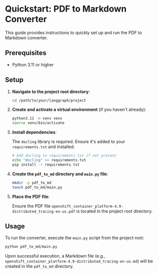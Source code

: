 # Quickstart: PDF to Markdown Converter

This guide provides instructions to quickly set up and run the PDF to Markdown converter.

## Prerequisites

- Python 3.11 or higher

## Setup

1.  **Navigate to the project root directory**:

    ```bash
    cd /path/to/your/langgraph/project
    ```

2.  **Create and activate a virtual environment** (if you haven't already):

    ```bash
    python3.11 -m venv venv
    source venv/bin/activate
    ```

3.  **Install dependencies**:

    The `docling` library is required. Ensure it's added to your `requirements.txt` and installed.

    ```bash
    # Add docling to requirements.txt if not present
    echo "docling" >> requirements.txt
    pip install -r requirements.txt
    ```

4.  **Create the `pdf_to_md` directory and `main.py` file**:

    ```bash
    mkdir -p pdf_to_md
    touch pdf_to_md/main.py
    ```

5.  **Place the PDF file**:

    Ensure the PDF file `openshift_container_platform-4.9-distributed_tracing-en-us.pdf` is located in the project root directory.

## Usage

To run the converter, execute the `main.py` script from the project root:

```bash
python pdf_to_md/main.py
```

Upon successful execution, a Markdown file (e.g., `openshift_container_platform-4.9-distributed_tracing-en-us.md`) will be created in the `pdf_to_md` directory.
